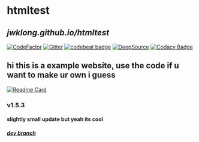 # htmltest

## *jwklong.github.io/htmltest*

[![CodeFactor](https://www.codefactor.io/repository/github/jwklong/htmltest/badge)](https://www.codefactor.io/repository/github/jwklong/htmltest)
[![Gitter](https://badges.gitter.im/SmolProjects/html-test.svg)](https://gitter.im/SmolProjects/html-test?utm_source=badge&utm_medium=badge&utm_campaign=pr-badge)
[![codebeat badge](https://codebeat.co/badges/9480ec4c-2730-4d2b-8e98-072666bf565a)](https://codebeat.co/projects/github-com-jwklong-htmltest-main)
[![DeepSource](https://deepsource.io/gh/jwklong/htmltest.svg/?label=active+issues&show_trend=true)](https://deepsource.io/gh/jwklong/htmltest/?ref=repository-badge)
[![Codacy Badge](https://app.codacy.com/project/badge/Grade/347be57cb269430096f16f0e070fdd9d)](https://www.codacy.com/gh/jwklong/htmltest/dashboard?utm_source=github.com&amp;utm_medium=referral&amp;utm_content=jwklong/htmltest&amp;utm_campaign=Badge_Grade)

## hi this is a example website, use the code if u want to make ur own i guess

[![Readme Card](https://github-readme-stats.vercel.app/api/pin/?username=jwklong&repo=htmltest&theme=shades-of-purple)](https://github.com/anuraghazra/github-readme-stats)

### v1.5.3

#### slightly small update but yeah its cool

##### <a href="https://github.com/jwklong/htmltest/tree/dev-1.6">dev branch<a>
